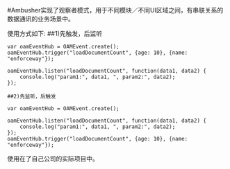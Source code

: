 #Ambusher实现了观察者模式，用于不同模块／不同UI区域之间，有串联关系的数据通讯的业务场景中。

使用方式如下:
	##1)先触发，后监听
```
var oamEventHub = OAMEvent.create();
oamEventHub.trigger("loadDocumentCount", {age: 10}, {name: "enforceway"});

oamEventHub.listen("loadDocumentCount", function(data1, data2) {
	console.log("param1:", data1, ", param2:", data2);
});
```

	##2)先监听，后触发
```
var oamEventHub = OAMEvent.create();

oamEventHub.listen("loadDocumentCount", function(data1, data2) {
	console.log("param1:", data1, ", param2:", data2);
});
oamEventHub.trigger("loadDocumentCount", {age: 10}, {name: "enforceway"});
```

使用在了自己公司的实际项目中。